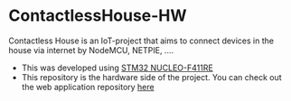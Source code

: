 # ContactlessHouse-HW
Contactless House is an IoT-project that aims to connect devices in the house via internet by NodeMCU, NETPIE, .... 

* This was developed using [STM32 NUCLEO-F411RE](https://www.st.com/en/evaluation-tools/nucleo-f411re.html)
* This repository is the hardware side of the project. You can check out the web application repository [here](https://github.com/boatinw99/ContactlessHouse)
